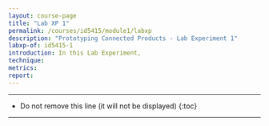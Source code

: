 ```yaml
---
layout: course-page
title: "Lab XP 1"
permalink: /courses/id5415/module1/labxp
description: "Prototyping Connected Products - Lab Experiment 1"
labxp-of: id5415-1
introduction: In this Lab Experiment,
technique:
metrics:
report:
---
```




---

* Do not remove this line (it will not be displayed)
{:toc}

---